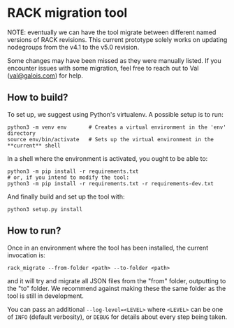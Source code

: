 # RACK migration tool

NOTE: eventually we can have the tool migrate between different named versions
of RACK revisions.  This current prototype solely works on updating nodegroups
from the v4.1 to the v5.0 revision.

Some changes may have been missed as they were manually listed. If you encounter
issues with some migration, feel free to reach out to Val (val@galois.com) for
help.

## How to build?

To set up, we suggest using Python's virtualenv.  A possible setup is to run:

```
python3 -m venv env       # Creates a virtual environment in the 'env' directory
source env/bin/activate   # Sets up the virtual environment in the **current** shell
```

In a shell where the environment is activated, you ought to be able to:

```
python3 -m pip install -r requirements.txt
# or, if you intend to modify the tool:
python3 -m pip install -r requirements.txt -r requirements-dev.txt
```

And finally build and set up the tool with:

```
python3 setup.py install
```

## How to run?

Once in an environment where the tool has been installed, the current invocation
is:

```
rack_migrate --from-folder <path> --to-folder <path>
```

and it will try and migrate all JSON files from the "from" folder, outputting to
the "to" folder.  We recommend against making these the same folder as the tool
is still in development.

You can pass an additional `--log-level=<LEVEL>` where `<LEVEL>` can be one
of `INFO` (default verbosity), or `DEBUG` for details about every step being
taken.
